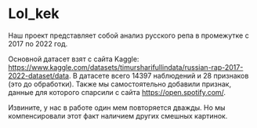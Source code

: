 # Lol_kek


Наш проект представляет собой анализ русского репа в промежутке с 2017 по 2022 год. 

Основной датасет взят с сайта Kaggle: https://www.kaggle.com/datasets/timursharifullindata/russian-rap-2017-2022-dataset/data. В датасете всего 14397 наблюдений и 28 признаков (это до обработки). Также мы самостоятельно добавили признак, данные для которого спарсили с сайта https://open.spotify.com/.

Извините, у нас в работе один мем повторяется дважды. Но мы компенсировали этот факт наличием других смешных картинок.


